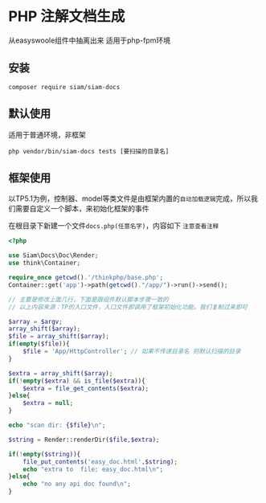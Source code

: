 # PHP 注解文档生成

从easyswoole组件中抽离出来 适用于php-fpm环境

## 安装

```
composer require siam/siam-docs
```

## 默认使用

适用于普通环境，非框架

```
php vendor/bin/siam-docs tests [要扫描的目录名]
```

## 框架使用

以TP5.1为例，控制器、model等类文件是由框架内置的`自动加载逻辑`完成，所以我们需要自定义一个脚本，来初始化框架的事件


在根目录下新建一个文件`docs.php(任意名字)`，内容如下 `注意查看注释`

```php
<?php

use Siam\Docs\Doc\Render;
use think\Container;

require_once getcwd().'/thinkphp/base.php';
Container::get('app')->path(getcwd()."/app/")->run()->send();

// 主要是修改上面几行，下面是跟组件默认脚本步骤一致的
// 以上内容来源：TP的入口文件，入口文件即调用了框架初始化功能。我们复制过来即可

$array = $argv;
array_shift($array);
$file = array_shift($array);
if(empty($file)){
    $file = 'App/HttpController'; // 如果不传递目录名 则默认扫描的目录
}

$extra = array_shift($array);
if(!empty($extra) && is_file($extra)){
    $extra = file_get_contents($extra);
}else{
    $extra = null;
}

echo "scan dir: {$file}\n";

$string = Render::renderDir($file,$extra);

if(!empty($string)){
    file_put_contents('easy_doc.html',$string);
    echo "extra to  file: easy_doc.html\n";
}else{
    echo "no any api doc found\n";
}
```